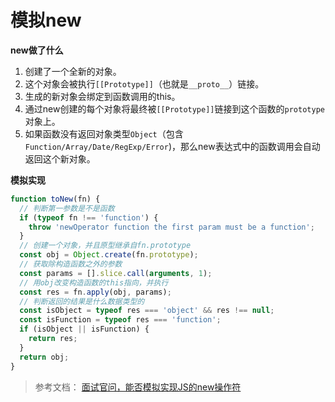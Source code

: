 # 模拟new

**new做了什么**

1. 创建了一个全新的对象。
2. 这个对象会被执行`[[Prototype]]`（也就是`__proto__`）链接。
3. 生成的新对象会绑定到函数调用的this。
4. 通过new创建的每个对象将最终被`[[Prototype]]`链接到这个函数的`prototype`对象上。
5. 如果函数没有返回对象类型`Object`（包含`Function/Array/Date/RegExp/Error`)，那么new表达式中的函数调用会自动返回这个新对象。

**模拟实现**

```js
function toNew(fn) {
  // 判断第一参数是不是函数
  if (typeof fn !== 'function') {
    throw 'newOperator function the first param must be a function';
  }
  // 创建一个对象，并且原型继承自fn.prototype
  const obj = Object.create(fn.prototype);
  // 获取除构造函数之外的参数
  const params = [].slice.call(arguments, 1);
  // 用obj改变构造函数的this指向，并执行
  const res = fn.apply(obj, params);
  // 判断返回的结果是什么数据类型的
  const isObject = typeof res === 'object' && res !== null;
  const isFunction = typeof res === 'function';
  if (isObject || isFunction) {
    return res;
  }
  return obj;
}

```

> 参考文档： [面试官问，能否模拟实现JS的new操作符](https://juejin.cn/post/6844903704663949325)

